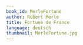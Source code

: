 ```yaml
---
book_id: MerleFortune
author: Robert Merle
title: Fortune de France
language: deutsch
thumbnail: MerleFortune.jpg
---
```

